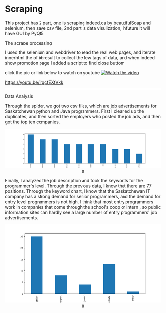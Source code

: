 # Scraping
This project has 2 part, one is scraping indeed.ca by beautifulSoap and selenium, then save csv file, 2nd part is data visulization, infuture it will have GUI by PyQt5

The scrape processing

I used the selenium and webdriver to read the real web pages, and iterate innerhtml the of id:result to collect the few tags of data, 
and when indeed show promotion page I added a script to find close buttom


click the pic or link below to watch on youtube 
[![Watch the video](https://img.youtube.com/vi/irgcfEXtVkk/maxresdefault.jpg)](https://youtu.be/irgcfEXtVkk)

https://youtu.be/irgcfEXtVkk

********************************************

Data Analysis

Through the spider, we got two csv files, which are job advertisements for Saskatchewan python and Java programmers. 
First I cleaned up the duplicates, and then sorted the employers who posted the job ads, and then got the top ten companies.
<p align="center">
  <img src="https://github.com/kkwangsir/Scraping/blob/master/img/companies.png" width="1000" title="hover text">0
</p>


Finally, I analyzed the job description and took the keywords for the programmer's level. Through the previous data, I know that there are 77 positions. Through the keyword chart, I know that the Saskatchewan IT company has a strong demand for senior programmers, and the demand for entry level programmers is not high.
I think that most entry programmers work in companies that come through the school's coop or intern , so public information sites can hardly see a large number of entry programmers' job advertisements.

<p align="center">
  <img src="https://github.com/kkwangsir/Scraping/blob/master/img/level.png" width="1000" title="hover text">0
</p
